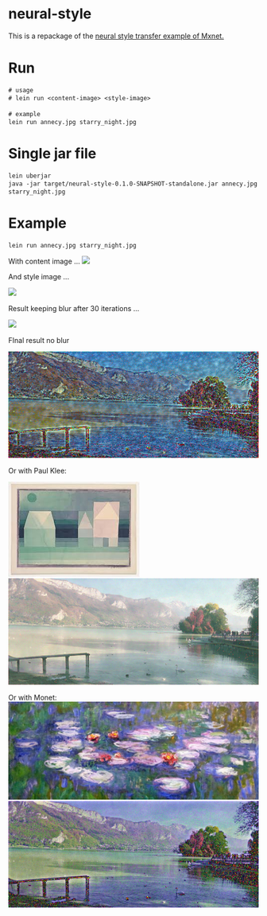 
# neural-style

This is a repackage of the [neural style transfer example of Mxnet.](https://github.com/apache/incubator-mxnet/tree/master/contrib/clojure-package/examples/neural-style) 

# Run 

```
# usage
# lein run <content-image> <style-image>

# example
lein run annecy.jpg starry_night.jpg 
```

# Single jar file

```
lein uberjar
java -jar target/neural-style-0.1.0-SNAPSHOT-standalone.jar annecy.jpg starry_night.jpg 
```

# Example 

```
lein run annecy.jpg starry_night.jpg 
```

With content image ...
![](annecy.jpg)

And style image ...

![](starry_night.jpg)

Result keeping blur after 30 iterations ...

![](out_28.png)

FInal result no blur

![](starry_night.png)

Or with Paul Klee:

![](klee2.jpg)
![](klee2.png)

Or with Monet:
![](monet.jpg)
![](monet.png)